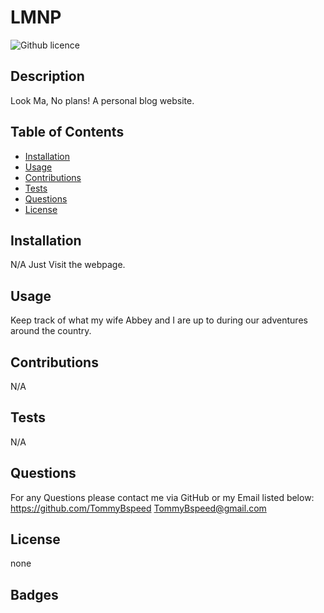 # LMNP

![Github licence](http://img.shields.io/badge/license-none-success.svg)

## Description

Look Ma, No plans! A personal blog website.

## Table of Contents

- [Installation](#installation)
- [Usage](#usage)
- [Contributions](#contributions)
- [Tests](#tests)
- [Questions](#questions)
- [License](#license)

## Installation

N/A Just Visit the webpage.

## Usage

Keep track of what my wife Abbey and I are up to during our adventures around the country.

## Contributions

N/A

## Tests

N/A

## Questions

For any Questions please contact me via GitHub or my Email listed below:
https://github.com/TommyBspeed
TommyBspeed@gmail.com

## License

none

## Badges
